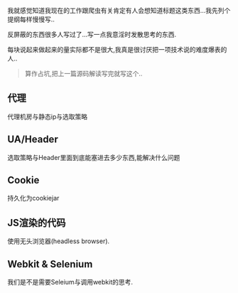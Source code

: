 我就感觉知道我现在的工作跟爬虫有关肯定有人会想知道标题这类东西...我先列个提纲每样慢慢写.. 

反屏蔽的东西很多人写过了...写一点我意淫时发散思考的东西.  

每块说起来做起来的量实际都不是很大,我真是很讨厌把一项技术说的难度爆表的人..  

> 算作占坑,把上一篇源码解读写完就写这个..

## 代理 

代理机房与静态ip与选取策略

## UA/Header 

选取策略与Header里面到底能塞进去多少东西,能解决什么问题

## Cookie 

持久化为cookiejar

## JS渲染的代码 

使用无头浏览器(headless browser). 

## Webkit & Selenium 

我们是不是需要Seleium与调用webkit的思考.  


